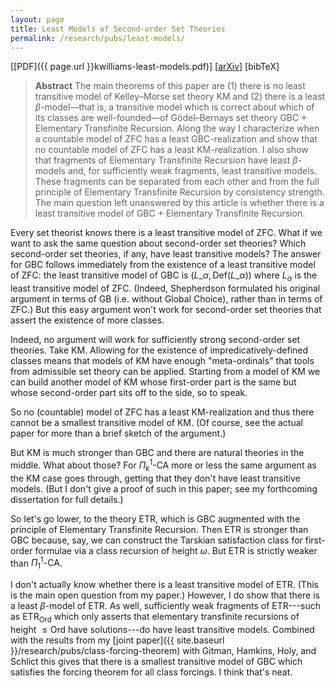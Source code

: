 ```yaml
---
layout: page
title: Least Models of Second-order Set Theories
permalink: /research/pubs/least-models/
---
```


[[PDF]({{ page.url }}kwilliams-least-models.pdf)] [[arXiv](https://arxiv.org/abs/1709.03955)] [bibTeX]

> **Abstract** The main theorems of this paper are (1) there is no least transitive model of Kelley–Morse set theory $\mathsf{KM}$ and (2) there is a least $\beta$-model—that is, a transitive model which is correct about which of its classes are well-founded—of Gödel–Bernays set theory $\mathsf{GBC}$ + Elementary Transfinite Recursion. Along the way I characterize when a countable model of $\mathsf{ZFC}$ has a least $\mathsf{GBC}$-realization and show that no countable model of $\mathsf{ZFC}$ has a least $\mathsf{KM}$-realization. I also show that fragments of Elementary Transfinite Recursion have least $\beta$-models and, for sufficiently weak fragments, least transitive models. These fragments can be separated from each other and from the full principle of Elementary Transfinite Recursion by consistency strength. The main question left unanswered by this article is whether there is a least transitive model of $\mathsf{GBC}$ + Elementary Transfinite Recursion.

Every set theorist knows there is a least transitive model of $\mathsf{ZFC}$. What if we want to ask the same question about second-order set theories? Which second-order set theories, if any, have least transitive models? The answer for $\mathsf{GBC}$ follows immediately from the existence of a least transitive model of $\mathsf{ZFC}$: the least transitive model of $\mathsf{GBC}$ is $(L\_\alpha, \mathrm{Def}(L\_\alpha))$ where $L_\alpha$ is the least transitive model of $\mathsf{ZFC}$. (Indeed, Shepherdson formulated his original argument in terms of $\mathsf{GB}$ (i.e. without Global Choice), rather than in terms of $\mathsf{ZFC}$.) But this easy argument won't work for second-order set theories that assert the existence of more classes.

Indeed, no argument will work for sufficiently strong second-order set theories. Take $\mathsf{KM}$. Allowing for the existence of impredicatively-defined classes means that models of $\mathsf{KM}$ have enough "meta-ordinals" that tools from admissible set theory can be applied. Starting from a model of $\mathsf{KM}$ we can build another model of $\mathsf{KM}$ whose first-order part is the same but whose second-order part sits off to the side, so to speak.

So no (countable) model of $\mathsf{ZFC}$ has a least $\mathsf{KM}$-realization and thus there cannot be a smallest transitive model of $\mathsf{KM}$. (Of course, see the actual paper for more than a brief sketch of the argument.)

But $\mathsf{KM}$ is much stronger than $\mathsf{GBC}$ and there are natural theories in the middle. What about those? For $\Pi^1_k\text{-}\mathsf{CA}$ more or less the same argument as the $\mathsf{KM}$ case goes through, getting that they don't have least transitive models. (But I don't give a proof of such in this paper; see my forthcoming dissertation for full details.)

So let's go lower, to the theory $\mathsf{ETR}$, which is $\mathsf{GBC}$ augmented with the principle of Elementary Transfinite Recursion. Then $\mathsf{ETR}$ is stronger than $\mathsf{GBC}$ because, say, we can construct the Tarskian satisfaction class for first-order formulae via a class recursion of height $\omega$. But $\mathsf{ETR}$ is strictly weaker than $\Pi^1_1\text{-}\mathsf{CA}$.

I don't actually know whether there is a least transitive model of $\mathsf{ETR}$. (This is the main open question from my paper.) However, I do show that there is a least $\beta$-model of $\mathsf{ETR}$. As well, sufficiently weak fragments of $\mathsf{ETR}$---such as $\mathsf{ETR}_{\mathrm{Ord}}$ which only asserts that elementary transfinite recursions of height $\le \mathrm{Ord}$ have solutions---do have least transitive models. Combined with the results from my [joint paper]({{ site.baseurl }}/research/pubs/class-forcing-theorem) with Gitman, Hamkins, Holy, and Schlict this gives that there is a smallest transitive model of $\mathsf{GBC}$ which satisfies the forcing theorem for all class forcings. I think that's neat.
